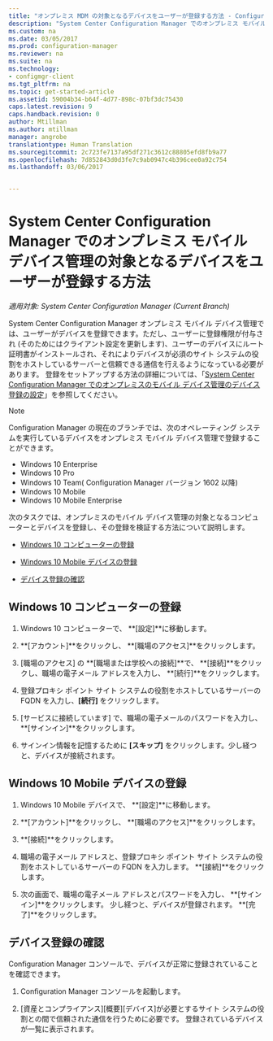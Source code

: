 ```yaml
---
title: "オンプレミス MDM の対象となるデバイスをユーザーが登録する方法 - Configuration Manager | Microsoft Docs"
description: "System Center Configuration Manager でのオンプレミス モバイル デバイス管理の対象となるデバイスをユーザーが登録する方法について説明します。"
ms.custom: na
ms.date: 03/05/2017
ms.prod: configuration-manager
ms.reviewer: na
ms.suite: na
ms.technology:
- configmgr-client
ms.tgt_pltfrm: na
ms.topic: get-started-article
ms.assetid: 59004b34-b64f-4d77-898c-07bf3dc75430
caps.latest.revision: 9
caps.handback.revision: 0
author: Mtillman
ms.author: mtillman
manager: angrobe
translationtype: Human Translation
ms.sourcegitcommit: 2c723fe7137a95df271c3612c88805efd8fb9a77
ms.openlocfilehash: 7d852843d0d3fe7c9ab0947c4b396cee0a92c754
ms.lasthandoff: 03/06/2017


---
```

# <a name="how-users-enroll-devices-with-on-premises-mobile-device-management-in-system-center-configuration-manager"></a>System Center Configuration Manager でのオンプレミス モバイル デバイス管理の対象となるデバイスをユーザーが登録する方法

*適用対象: System Center Configuration Manager (Current Branch)*

System Center Configuration Manager オンプレミス モバイル デバイス管理では、ユーザーがデバイスを登録できます。ただし、ユーザーに登録権限が付与され (そのためにはクライアント設定を更新します)、ユーザーのデバイスにルート証明書がインストールされ、それによりデバイスが必須のサイト システムの役割をホストしているサーバーと信頼できる通信を行えるようになっている必要があります。 登録をセットアップする方法の詳細については、「[System Center Configuration Manager でのオンプレミスのモバイル デバイス管理のデバイス登録の設定](../../mdm/get-started/set-up-device-enrollment-on-premises-mdm.md)」を参照してください。  

 > [!NOTE]  
>  Configuration Manager の現在のブランチでは、次のオペレーティング システムを実行しているデバイスをオンプレミス モバイル デバイス管理で登録することができます。  
>   
>  -  Windows 10 Enterprise  
> -   Windows 10 Pro  
> -   Windows 10 Team\( Configuration Manager バージョン 1602 以降\)  
> -   Windows 10 Mobile  
> -   Windows 10 Mobile Enterprise

次のタスクでは、オンプレミスのモバイル デバイス管理の対象となるコンピューターとデバイスを登録し、その登録を検証する方法について説明します。  

-   [Windows 10 コンピューターの登録](#bkmk_enrollDesk)  

-   [Windows 10 Mobile デバイスの登録](#bkmk_enrollMob)  

-   [デバイス登録の確認](#bkmk_verify)  

##  <a name="bkmk_enrollDesk"></a> Windows 10 コンピューターの登録  

1.  Windows 10 コンピューターで、 **[設定]**に移動します。  

2.  **[アカウント]**をクリックし、 **[職場のアクセス]**をクリックします。  

3.  [職場のアクセス] の **[職場または学校への接続]**で、 **[接続]**をクリックし、職場の電子メール アドレスを入力し、 **[続行]**をクリックします。  

4.  登録プロキシ ポイント サイト システムの役割をホストしているサーバーの FQDN を入力し、**[続行]** をクリックします。  

5.  [サービスに接続しています] で、職場の電子メールのパスワードを入力し、 **[サインイン]**をクリックします。  

6.  サインイン情報を記憶するために **[スキップ]** をクリックします。少し経つと、デバイスが接続されます。  

##  <a name="bkmk_enrollMob"></a> Windows 10 Mobile デバイスの登録  

1.  Windows 10 Mobile デバイスで、 **[設定]**に移動します。  

2.  **[アカウント]**をクリックし、 **[職場のアクセス]**をクリックします。  

3.  **[接続]**をクリックします。  

4.  職場の電子メール アドレスと、登録プロキシ ポイント サイト システムの役割をホストしているサーバーの FQDN を入力します。 **[接続]**をクリックします。  

5.  次の画面で、職場の電子メール アドレスとパスワードを入力し、 **[サインイン]**をクリックします。 少し経つと、デバイスが登録されます。 **[完了]**をクリックします。  

##  <a name="bkmk_verify"></a> デバイス登録の確認  
 Configuration Manager コンソールで、デバイスが正常に登録されていることを確認できます。  

1.  Configuration Manager コンソールを起動します。  

2.  [資産とコンプライアンス][概要][デバイス]が必要とするサイト システムの役割との間で信頼された通信を行うために必要です。 登録されているデバイスが一覧に表示されます。  

